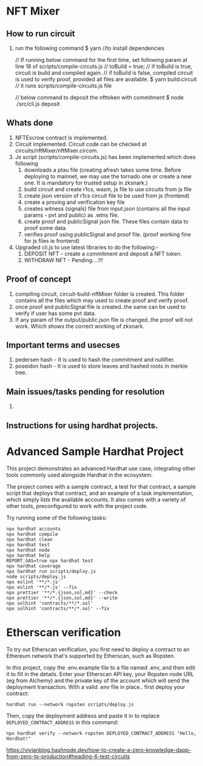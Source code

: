 # NFT Mixer

## How to run circuit
1. run the following command
   $ yarn   //to install dependencies

   // If running below command for the first time, set following param at line 18 of scripts/compile-circuts.js
   // toBuild = true;
   // if toBuild is true, circuit is build and compiled again.
   // if toBuild is false, compiled circuit is used to verify proof, provided all files are available.
   $ yarn build:circuit // it runs scripts/compile-circuits.js file
   
   // below command to deposit the nfttoken with commitment
   $ node ./src/cli.js deposit

## Whats done
1. NFTEscrow contract is implemented.
2. Circuit implemented. Circuit code can be checked at circuits/nftMixer/nftMixer.circom.
3. Js script (scripts/compile-circuits.js) has been implemented which does following
   1. downloads a ptau file (creating afresh takes some time. Before deploying to mainnet, we may use the tornado one or create a new one. It is mandatory for trusted setup in zksnark.) 
   2. build circuit and create r1cs, wasm, js file to use circuits from js file
   3. create json version of r1cs circuit file to be used from js (frontend)
   4. create a proving and verification key file
   5. creates witness (signals) file from input.json (contains all the input params - pvt and public) as .wtns file.
   6. create proof and publicSignal json file. These files contain data to proof some data.
   7. verifies proof using publicSignal and proof file. (proof working fine for js files ie frontend)
4. Upgraded cli.js to use latest libraries to do the following:-
   1. DEPOSIT NFT - create a commitment and deposit a NFT token.
   2. WITHDRAW NFT - Pending....!!!


## Proof of concept
1. compiling circuit, circuit-build-nftMixer folder is created. This folder contains all the files which may used to create proof and verify proof.
2.  once proof and publicSignal file is created..the same can be used to verify if user has some pvt data.
3.  If any param of the output/public.json file is changed..the proof will not work. Which shows the correct working of zksnark.

## Important terms and usecses
1. pedersen hash - It is used to hash the commitment and nullifier.
2. poseidon hash - It is used to store leaves and hashed roots in merkle tree.
   
## Main issues/tasks pending for resolution
1. 


## Instructions for using hardhat projects.
# Advanced Sample Hardhat Project

This project demonstrates an advanced Hardhat use case, integrating other tools commonly used alongside Hardhat in the ecosystem.

The project comes with a sample contract, a test for that contract, a sample script that deploys that contract, and an example of a task implementation, which simply lists the available accounts. It also comes with a variety of other tools, preconfigured to work with the project code.

Try running some of the following tasks:

```shell
npx hardhat accounts
npx hardhat compile
npx hardhat clean
npx hardhat test
npx hardhat node
npx hardhat help
REPORT_GAS=true npx hardhat test
npx hardhat coverage
npx hardhat run scripts/deploy.js
node scripts/deploy.js
npx eslint '**/*.js'
npx eslint '**/*.js' --fix
npx prettier '**/*.{json,sol,md}' --check
npx prettier '**/*.{json,sol,md}' --write
npx solhint 'contracts/**/*.sol'
npx solhint 'contracts/**/*.sol' --fix
```

# Etherscan verification

To try out Etherscan verification, you first need to deploy a contract to an Ethereum network that's supported by Etherscan, such as Ropsten.

In this project, copy the .env.example file to a file named .env, and then edit it to fill in the details. Enter your Etherscan API key, your Ropsten node URL (eg from Alchemy) and the private key of the account which will send the deployment transaction. With a valid .env file in place.. first deploy your contract:

```shell
hardhat run --network ropsten scripts/deploy.js
```

Then, copy the deployment address and paste it in to replace `DEPLOYED_CONTRACT_ADDRESS` in this command:

```shell
npx hardhat verify --network ropsten DEPLOYED_CONTRACT_ADDRESS "Hello, Hardhat!"
```


https://vivianblog.hashnode.dev/how-to-create-a-zero-knowledge-dapp-from-zero-to-production#heading-6-test-circuits